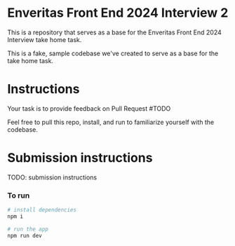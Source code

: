 # Enveritas Front End 2024 Interview 2
This is a repository that serves as a base for the Enveritas Front End 2024 Interview take home task.

This is a fake, sample codebase we've created to serve as a base for the take home task.

# Instructions
Your task is to provide feedback on Pull Request #TODO

Feel free to pull this repo, install, and run to familiarize yourself with the codebase.

# Submission instructions
TODO: submission instructions



### To run
```zsh
# install dependencies
npm i

# run the app
npm run dev
```

